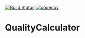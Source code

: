 [![Build Status](https://travis-ci.org/pawelnie/QualityCalculator.svg?branch=master)](https://travis-ci.org/pawelnie/QualityCalculator)
[![codecov](https://codecov.io/gh/pawelnie/QualityCalculator/branch/master/graph/badge.svg)](https://codecov.io/gh/pawelnie/QualityCalculator)

# QualityCalculator
